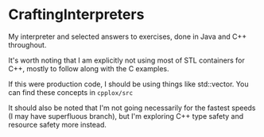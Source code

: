 # CraftingInterpreters
My interpreter and selected answers to exercises, done in Java and C++ throughout.

It's worth noting that I am explicitly not using most of STL containers for C++, mostly to follow along with the C examples.

If this were production code, I should be using things like std::vector. You can find these concepts in `cpplox/src`

It should also be noted that I'm not going necessarily for the fastest speeds (I may have superfluous branch), but I'm exploring
C++ type safety and resource safety more instead.